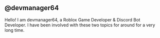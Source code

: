 ## @devmanager64
Hello! I am devmanager64, a Roblox Game Developer & Discord Bot Developer. I have been involved with these two topics for around for a very long time.
